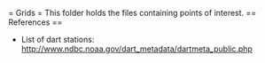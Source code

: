 = Grids =
This folder holds the files containing points of interest.
== References ==
* List of dart stations: http://www.ndbc.noaa.gov/dart_metadata/dartmeta_public.php
